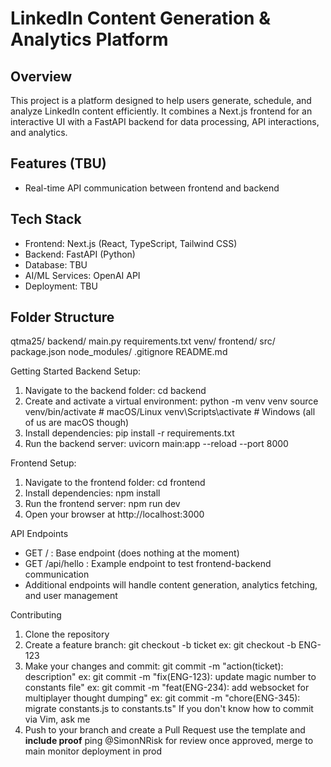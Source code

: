 # LinkedIn Content Generation & Analytics Platform

## Overview

This project is a platform designed to help users generate, schedule, and analyze LinkedIn content efficiently.
It combines a Next.js frontend for an interactive UI with a FastAPI backend for data processing, API interactions, and analytics.

## Features (TBU)

- Real-time API communication between frontend and backend

## Tech Stack

- Frontend: Next.js (React, TypeScript, Tailwind CSS)
- Backend: FastAPI (Python)
- Database: TBU
- AI/ML Services: OpenAI API
- Deployment: TBU

## Folder Structure

qtma25/
backend/
main.py
requirements.txt
venv/
frontend/
src/
package.json
node_modules/
.gitignore
README.md

Getting Started
Backend Setup:

1. Navigate to the backend folder:
   cd backend
2. Create and activate a virtual environment:
   python -m venv venv
   source venv/bin/activate # macOS/Linux
   venv\Scripts\activate # Windows (all of us are macOS though)
3. Install dependencies:
   pip install -r requirements.txt
4. Run the backend server:
   uvicorn main:app --reload --port 8000

Frontend Setup:

1. Navigate to the frontend folder:
   cd frontend
2. Install dependencies:
   npm install
3. Run the frontend server:
   npm run dev
4. Open your browser at http://localhost:3000

API Endpoints

- GET / : Base endpoint (does nothing at the moment)
- GET /api/hello : Example endpoint to test frontend-backend communication
- Additional endpoints will handle content generation, analytics fetching, and user management

Contributing

1. Clone the repository
2. Create a feature branch:
   git checkout -b ticket
   ex: git checkout -b ENG-123
3. Make your changes and commit:
   git commit -m "action(ticket): description"
   ex: git commit -m "fix(ENG-123): update magic number to constants file"
   ex: git commit -m "feat(ENG-234): add websocket for multiplayer thought dumping"
   ex: git commit -m "chore(ENG-345): migrate constants.js to constants.ts"
   If you don't know how to commit via Vim, ask me
4. Push to your branch and create a Pull Request
   use the template and **include proof**
   ping @SimonNRisk for review
   once approved, merge to main
   monitor deployment in prod
